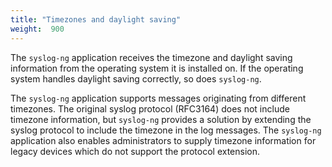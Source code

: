 ```yaml
---
title: "Timezones and daylight saving"
weight:  900
---
```

<!-- DISCLAIMER: This file is based on the syslog-ng Open Source Edition documentation https://github.com/balabit/syslog-ng-ose-guides/commit/2f4a52ee61d1ea9ad27cb4f3168b95408fddfdf2 and is used under the terms of The syslog-ng Open Source Edition Documentation License. The file has been modified by Axoflow. -->

The `syslog-ng` application receives the timezone and daylight saving information from the operating system it is installed on. If the operating system handles daylight saving correctly, so does `syslog-ng`.

The `syslog-ng` application supports messages originating from different timezones. The original syslog protocol (RFC3164) does not include timezone information, but `syslog-ng` provides a solution by extending the syslog protocol to include the timezone in the log messages. The `syslog-ng` application also enables administrators to supply timezone information for legacy devices which do not support the protocol extension.
